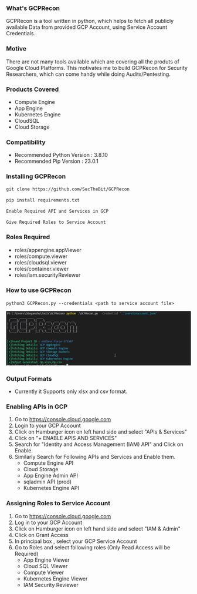 ### What's GCPRecon
GCPRecon is a tool written in python, which helps to fetch all publicly available Data from provided GCP Account, using Service Account Credentials.

### Motive
There are not many tools available which are covering all the produts of Google Cloud Platforms. This motivates me to build GCPRecon for Security Researchers, which can come handy while doing Audits/Pentesting.

### Products Covered

* Compute Engine
* App Engine
* Kubernetes Engine
* CloudSQL
* Cloud Storage

### Compatibility
* Recommended Python Version : 3.8.10
* Recommended Pip Version : 23.0.1 

### Installing GCPRecon   
```
git clone https://github.com/SecTheBit/GCPRecon
```
```
pip install requirements.txt
```
```
Enable Required API and Services in GCP
```
```
Give Required Roles to Service Account
```

### Roles Required

* roles/appengine.appViewer
* roles/compute.viewer
* roles/cloudsql.viewer
* roles/container.viewer
* roles/iam.securityReviewer

### How to use GCPRecon

` python3 GCPRecon.py --credentials <path to service account file> `

![GCPRecon](https://github.com/SecTheBit/GCPRecon/blob/main/gcprecon.png)

### Output Formats
* Currently it Supports only xlsx and csv format.

### Enabling APIs in GCP

1. Go to https://console.cloud.google.com
2. Login to your GCP Account
3. Click on Hamburger icon on left hand side and select "APIs & Services"
4. Click on "+ ENABLE APIS AND SERVICES"
5. Search for "Identity and Access Management (IAM) API" and Click on Enable.
6. Similarly Search for Following APIs and Services and Enable them.
   * Compute Engine API 
   * Cloud Storage 
   * App Engine Admin API 
   * sqladmin API (prod)
   * Kubernetes Engine API 
   
### Assigning Roles to Service Account

1. Go to https://console.cloud.google.com
2. Log in to your GCP Account
3. Click on Hamburger icon on left hand side and select "IAM & Admin"
4. Click on Grant Access
5. In principal box , select your GCP Service Account
6. Go to Roles and select following roles (Only Read Access will be Required)
   * App Engine Viewer
   * Cloud SQL Viewer
   * Compute Viewer
   * Kubernetes Engine Viewer
   * IAM Security Reviewer
   
